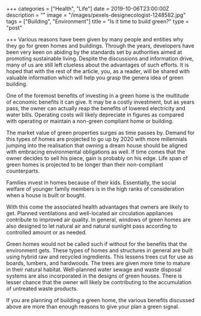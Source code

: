 +++
categories = ["Health", "Life"]
date = 2019-10-06T23:00:00Z
description = ""
image = "/images/pexels-designecologist-1248582.jpg"
tags = ["Building", "Environment"]
title = "Is it time to build green?"
type = "post"

+++
Various reasons have been given by many people and entities why they go for green homes and buildings. Through the years, developers have been very keen on abiding by the standards set by authorities aimed at promoting sustainable living. Despite the discussions and information drive, many of us are still left clueless about the advantages of such efforts. It is hoped that with the rest of the article, you, as a reader, will be shared with valuable information which will help you grasp the genera idea of green building.

One of the foremost benefits of investing in a green home is the multitude of economic benefits it can give. It may be a costly investment, but as years pass, the owner can actually reap the benefits of lowered electricity and water bills. Operating costs will likely depreciate in figures as compared with operating or maintain a non-green compliant home or building.

The market value of green properties surges as time passes by. Demand for this types of homes are projected to go up by 2020 with more millennials jumping into the realisation that owning a dream house should be aligned with embracing environmental obligations as well. If time comes that the owner decides to sell his piece, gain is probably on his edge. Life span of green homes is projected to be longer than their non-compliant counterparts.

Families invest in homes because of their kids. Essentially, the social welfare of younger family members is in the high ranks of consideration when a house is built or bought.

With this come the associated health advantages that owners are likely to get. Planned ventilations and well-located air circulation appliances contribute to improved air quality. In general, windows of green homes are also designed to let natural air and natural sunlight pass according to controlled amount or as needed.

Green homes would not be called such if without for the benefits that the environment gets. These types of homes and structures in general are built using hybrid raw and recycled ingredients. This lessens trees cut for use as boards, lumbers, and hardwoods. The trees are given more time to mature in their natural habitat. Well-planned water sewage and waste disposal systems are also incorporated in the designs of green houses. There is lesser chance that the owner will likely be contributing to the accumulation of untreated waste products.

If you are planning of building a green home, the various benefits discussed above are more than enough reasons to give your plan a green signal.